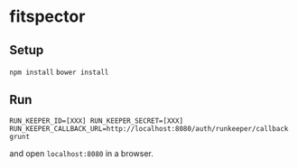 fitspector
==========

Setup
------
`npm install`
`bower install`

Run
---

`RUN_KEEPER_ID=[XXX] RUN_KEEPER_SECRET=[XXX] RUN_KEEPER_CALLBACK_URL=http://localhost:8080/auth/runkeeper/callback grunt`

and open `localhost:8080` in a browser.
